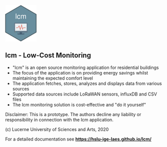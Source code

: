 <img src="https://github.com/hslu-ige-laes/lcm/raw/master/docs/assets/images/lcm.png" width="100"/>

## lcm - Low-Cost Monitoring
- "lcm" is an open source monitoring application for residential buildings
- The focus of the application is on providing energy savings whilst maintaining the expected comfort level
- The application fetches, stores, analyzes and displays data from various sources
- Supported data sources include LoRaWAN sensors, influxDB and CSV files
- The lcm monitoring solution is cost-effective and "do it yourself"

Disclaimer: This is a prototype. The authors decline any liability or responsibility in connection with the lcm application.

(c) Lucerne University of Sciences and Arts, 2020

For a detailed documentation see **<a href="https://hslu-ige-laes.github.io/lcm/" target="_blank">https://hslu-ige-laes.github.io/lcm/</a>**
